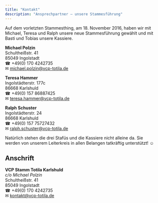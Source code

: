```yaml
---
title: "Kontakt"
description: "Ansprechpartner — unsere Stammesführung"
---
```


Auf dem vorletzten Stammesthing, am 18. November 2016, haben wir mit Michael, Teresa und Ralph unsere neue Stammesführung gewählt und mit Basti und Tobias unsere Kassiere.

**Michael Polzin**
<br>Schultheißstr. 41
<br>85049 Ingolstadt
<br>☎&nbsp;+49(0) 170 4242735
<br>✉&nbsp;michael.polzin@vcp-totila.de

**Teresa Hammer**
<br>Ingolstädterstr. 177c
<br>86668 Karlshuld
<br>☎&nbsp;+49(0) 157 86887425
<br>✉&nbsp;teresa.hammer@vcp-totila.de

**Ralph Schuster**
<br>Ingolstädterstr. 24
<br>86668 Karlshuld
<br>☎&nbsp;+49(0) 157 75727432
<br>✉&nbsp;ralph.schuster@vcp-totila.de

Natürlich stehen die drei Stafüs und die Kassiere nicht alleine da. Sie werden von unserem Leiterkreis in allen Belangen tatkräftig unterstützt! ☺

## Anschrift

**VCP Stamm Totila Karlshuld**
<br>*c/o Michael Polzin*
<br>Schultheißstr. 41
<br>85049 Ingolstadt
<br>☎&nbsp;+49(0) 170 4242735
<br>✉&nbsp;kontakt@vcp-totila.de